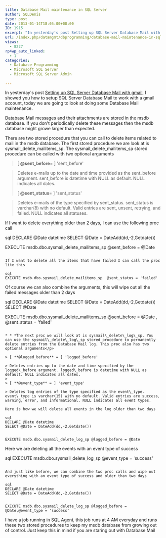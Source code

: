 ```yaml
---
title: Database Mail maintenance in SQL Server
author: SQLDenis
type: post
date: 2013-01-14T18:05:00+00:00
ID: 1915
excerpt: "In yesterday's post Setting up SQL Server Database Mail with gmail, I showed you how to setup SQL Server Database Mail to work with a gmail account, today we are going to look at doing some Database Mail maintenance."
url: /index.php/datamgmt/dbprogramming/database-mail-maintenance-in-sql/
views:
  - 8227
rp4wp_auto_linked:
  - 1
categories:
  - Database Programming
  - Microsoft SQL Server
  - Microsoft SQL Server Admin

---
```

In yesterday's post [Setting up SQL Server Database Mail with gmail][1], I showed you how to setup SQL Server Database Mail to work with a gmail account, today we are going to look at doing some Database Mail maintenance. 

Database Mail messages and their attachments are stored in the msdb database. If you don't periodically delete these messages then the msdb database might growe larger than expected. 

There are two stored procedure that you can call to delete items related to mail in the msdb database. The first stored procedure we are look at is sysmail\_delete\_mailitems\_sp. The sysmail\_delete\_mailitems\_sp stored procedure can be called with two optional arguments

> [ **@sent_before**= ] 'sent_before'
  
> Deletes e-mails up to the date and time provided as the sent\_before argument. sent\_before is datetime with NULL as default. NULL indicates all dates.
> 
> [ **@sent_status**= ] 'sent_status'
  
> Deletes e-mails of the type specified by sent\_status. sent\_status is varchar(8) with no default. Valid entries are sent, unsent, retrying, and failed. NULL indicates all statuses.

If I want to delete everything older than 2 days, I can use the following proc call

sql
DECLARE @Date datetime
SELECT @Date = DateAdd(dd,-2,Getdate())

EXECUTE msdb.dbo.sysmail_delete_mailitems_sp @sent_before = @Date 
```

If I want to delete all the items that have failed I can call the proc like this

sql
EXECUTE msdb.dbo.sysmail_delete_mailitems_sp  @sent_status = 'failed' 
```

Of course we can also combine the arguments, this will wipe out all the failed messages older than 2 days

sql
DECLARE @Date datetime
SELECT @Date = DateAdd(dd,-2,Getdate())
SELECT @Date

EXECUTE msdb.dbo.sysmail_delete_mailitems_sp @sent_before = @Date , @sent_status = 'failed' 
```

* * *The next proc we will look at is sysmail\_delete\_log\_sp. You can use the sysmail\_delete\_log\_sp stored procedure to permanently delete entries from the Database Mail log. This proc also has two optional arguments</p> 

> [ **@logged_before** = ] 'logged_before'
  
> Deletes entries up to the date and time specified by the logged\_before argument. logged\_before is datetime with NULL as default. NULL indicates all dates.
> 
> [ **@event_type** = ] 'event_type'
  
> Deletes log entries of the type specified as the event\_type. event\_type is varchar(15) with no default. Valid entries are success, warning, error, and informational. NULL indicates all event types.

Here is how we will delete all events in the log older than two days

sql
DECLARE @Date datetime
SELECT @Date = DateAdd(dd,-2,Getdate())


EXECUTE msdb.dbo.sysmail_delete_log_sp @logged_before = @Date 
```

Here we are deleting all the events with an event type of success

sql
EXECUTE msdb.dbo.sysmail_delete_log_sp   @event_type = 'success'
```

And just like before, we can combine the two proc calls and wipe out everything with an event type of success and older than two days

sql
DECLARE @Date datetime
SELECT @Date = DateAdd(dd,-2,Getdate())


EXECUTE msdb.dbo.sysmail_delete_log_sp @logged_before = @Date,@event_type = 'success'
```

I have a job running in SQL Agent, this job runs at 4 AM everyday and runs these two stored procedures to keep my msdb database from growing out of control. Just keep this in mind if you are staring out with Database Mail

 [1]: /index.php/DataMgmt/DBAdmin/MSSQLServerAdmin/setting-up-sql-server-database
